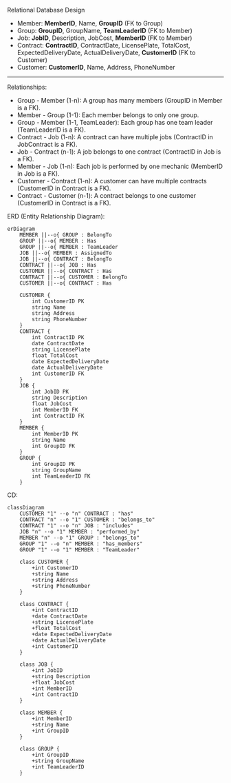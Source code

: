 Relational Database Design

- Member: **MemberID**, Name, **GroupID** (FK to Group)
- Group: **GroupID**, GroupName, **TeamLeaderID** (FK to Member)
- Job: **JobID**, Description, JobCost, **MemberID** (FK to Member)
- Contract: **ContractID**, ContractDate, LicensePlate, TotalCost, ExpectedDeliveryDate, ActualDeliveryDate, **CustomerID** (FK to Customer)
- Customer: **CustomerID**, Name, Address, PhoneNumber

---

Relationships:

- Group - Member (1-n): A group has many members (GroupID in Member is a FK).
- Member - Group (1-1): Each member belongs to only one group.
- Group - Member (1-1, TeamLeader): Each group has one team leader (TeamLeaderID is a FK).
- Contract - Job (1-n): A contract can have multiple jobs (ContractID in JobContract is a FK).
- Job - Contract (n-1): A job belongs to one contract (ContractID in Job is a FK).
- Member - Job (1-n): Each job is performed by one mechanic (MemberID in Job is a FK).
- Customer - Contract (1-n): A customer can have multiple contracts (CustomerID in Contract is a FK).
- Contract - Customer (n-1): A contract belongs to one customer (CustomerID in Contract is a FK).

ERD (Entity Relationship Diagram):

```mermaid
erDiagram
    MEMBER ||--o{ GROUP : BelongTo
    GROUP ||--o{ MEMBER : Has
    GROUP ||--o{ MEMBER : TeamLeader
    JOB ||--o{ MEMBER : AssignedTo
    JOB ||--o{ CONTRACT : BelongTo
    CONTRACT ||--o{ JOB : Has
    CUSTOMER ||--o{ CONTRACT : Has
    CONTRACT ||--o{ CUSTOMER : BelongTo
    CUSTOMER ||--o{ CONTRACT : Has
    
    CUSTOMER {
        int CustomerID PK
        string Name
        string Address
        string PhoneNumber
    }
    CONTRACT {
        int ContractID PK
        date ContractDate
        string LicensePlate
        float TotalCost
        date ExpectedDeliveryDate
        date ActualDeliveryDate
        int CustomerID FK
    }
    JOB {
        int JobID PK
        string Description
        float JobCost
        int MemberID FK
        int ContractID FK
    }
    MEMBER {
        int MemberID PK
        string Name
        int GroupID FK
    }
    GROUP {
        int GroupID PK
        string GroupName
        int TeamLeaderID FK
    }
```

CD:

```mermaid
classDiagram
    CUSTOMER "1" --o "n" CONTRACT : "has"
    CONTRACT "n" --o "1" CUSTOMER : "belongs_to"
    CONTRACT "1" --o "n" JOB : "includes"
    JOB "n" --o "1" MEMBER : "performed_by"
    MEMBER "n" --o "1" GROUP : "belongs_to"
    GROUP "1" --o "n" MEMBER : "has_members"
    GROUP "1" --o "1" MEMBER : "TeamLeader"

    class CUSTOMER {
        +int CustomerID
        +string Name
        +string Address
        +string PhoneNumber
    }

    class CONTRACT {
        +int ContractID
        +date ContractDate
        +string LicensePlate
        +float TotalCost
        +date ExpectedDeliveryDate
        +date ActualDeliveryDate
        +int CustomerID
    }

    class JOB {
        +int JobID
        +string Description
        +float JobCost
        +int MemberID
        +int ContractID
    }

    class MEMBER {
        +int MemberID
        +string Name
        +int GroupID
    }

    class GROUP {
        +int GroupID
        +string GroupName
        +int TeamLeaderID
    }
```
